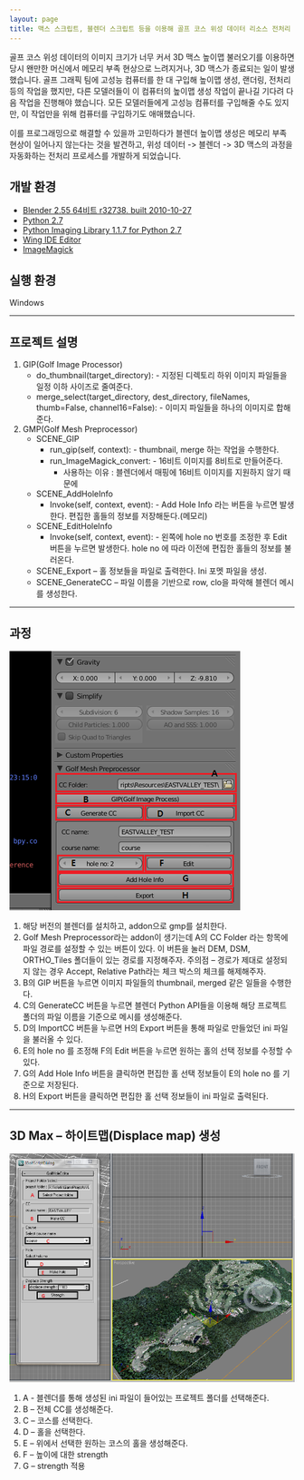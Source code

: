 ```yaml
---
layout: page
title: 맥스 스크립트, 블렌더 스크립트 등을 이용해 골프 코스 위성 데이터 리소스 전처리 프로세스 개발
---
```


골프 코스 위성 데이터의 이미지 크기가 너무 커서 3D 맥스 높이맵 불러오기를 이용하면 당시 왠만한 머신에서 메모리 부족 현상으로 느려지거나, 3D 맥스가 종료되는 일이 발생했습니다. 골프 그래픽 팀에 고성능 컴퓨터를 한 대 구입해 높이맵 생성, 랜더링, 전처리 등의 작업을 했지만, 다른 모델러들이 이 컴퓨터의 높이맵 생성 작업이 끝나길 기다려 다음 작업을 진행해야 했습니다. 모든 모델러들에게 고성능 컴퓨터를 구입해줄 수도 있지만, 이 작업만을 위해 컴퓨터를 구입하기도 애매했습니다. 

이를 프로그래밍으로 해결할 수 있을까 고민하다가 블렌더 높이맵 생성은 메모리 부족 현상이 일어나지 않는다는 것을 발견하고, 위성 데이터 -> 블렌더 -> 3D 맥스의 과정을 자동화하는 전처리 프로세스를 개발하게 되었습니다.  

## 개발 환경
* [Blender 2.55 64비트 r32738. built 2010-10-27](http://www.blender.org/download/get-blender/)
* [Python 2.7](http://python.org/download/)
* [Python Imaging Library 1.1.7 for Python 2.7](http://effbot.org/downloads/PIL-1.1.7.win32-py2.7.exe)
* [Wing IDE Editor](http://www.wingware.com/downloads/wingide)
* [ImageMagick](http://www.imagemagick.org/script/install-source.php#windows)

## 실행 환경
Windows  

---

## 프로젝트 설명
1. GIP(Golf Image Processor)
    * do_thumbnail(target_directory): - 지정된 디렉토리 하위 이미지 파일들을 일정 이하 사이즈로 줄여준다.
    * merge_select(target_directory, dest_directory, fileNames, thumb=False, channel16=False): - 이미지 파일들을 하나의 이미지로 합해준다.
2. GMP(Golf Mesh Preprocessor)
    * SCENE_GIP
        * run_gip(self, context): - thumbnail, merge 하는 작업을 수행한다.
        * run_ImageMagick_convert: - 16비트 이미지를 8비트로 만들어준다.
            * 사용하는 이유 : 블렌더에서 매핑에 16비트 이미지를 지원하지 않기 때문에
    * SCENE_AddHoleInfo
        * Invoke(self, context, event): - Add Hole Info 라는 버튼을 누르면 발생한다. 편집한 홀들의 정보를 저장해둔다.(메모리)
    * SCENE_EditHoleInfo
        * Invoke(self, context, event): - 왼쪽에 hole no 번호를 조정한 후 Edit 버튼을 누르면 발생한다. hole no 에 따라 이전에 편집한 홀들의 정보를 불러온다.
    * SCENE_Export – 홀 정보들을 파일로 출력한다. Ini 포멧 파일을 생성.
    * SCENE_GenerateCC – 파일 이름을 기반으로 row, clo을 파악해 블렌더 메시를 생성한다.

---

## 과정

![image](/assets/images/games/max_heightmap/gmp_look.png)

1. 해당 버전의 블렌더를 설치하고, addon으로 gmp를 설치한다.
2. Golf Mesh Preprocessor라는 addon이 생기는데 A의 CC Folder 라는 항목에 파일 경로를 설정할 수 있는 버튼이 있다. 이 버튼을 눌러 DEM, DSM, ORTHO_Tiles 폴더들이 있는 경로를 지정해주자. 주의점 – 경로가 제대로 설정되지 않는 경우 Accept, Relative Path라는 체크 박스의 체크를 해제해주자.
3. B의 GIP 버튼을 누르면 이미지 파일들의 thumbnail, merged 같은 일들을 수행한다.
4. C의 GenerateCC 버튼을 누르면 블렌더 Python API들을 이용해 해당 프로젝트 폴더의 파일 이름을 기준으로 메시를 생성해준다.
5. D의 ImportCC 버튼을 누르면 H의 Export 버튼을 통해 파일로 만들었던 ini 파일을 불러올 수 있다.
6. E의 hole no 를 조정해 F의 Edit 버튼을 누르면 원하는 홀의 선택 정보를 수정할 수 있다.
7. G의 Add Hole Info 버튼을 클릭하면 편집한 홀 선택 정보들이 E의 hole no 를 기준으로 저장된다.
8. H의 Export 버튼을 클릭하면 편집한 홀 선택 정보들이 ini 파일로 출력된다.

---

## 3D Max – 하이트맵(Displace map) 생성

![image](/assets/images/games/max_heightmap/GolfHoleEditor.png)

1. A - 블렌더를 통해 생성된 ini 파일이 들어있는 프로젝트 폴더를 선택해준다.
2. B – 전체 CC를 생성해준다.
3. C – 코스를 선택한다.
4. D – 홀을 선택한다.
5. E – 위에서 선택한 원하는 코스의 홀을 생성해준다.
6. F – 높이에 대한 strength
7. G – strength 적용
